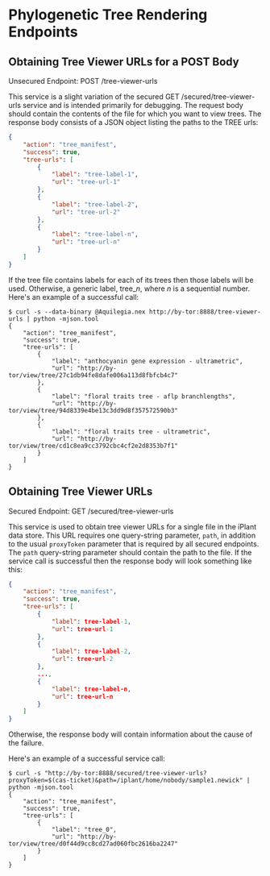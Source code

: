 # Phylogenetic Tree Rendering Endpoints

## Obtaining Tree Viewer URLs for a POST Body

Unsecured Endpoint: POST /tree-viewer-urls

This service is a slight variation of the secured GET /secured/tree-viewer-urls
service and is intended primarily for debugging. The request body should contain
the contents of the file for which you want to view trees. The response body
consists of a JSON object listing the paths to the TREE urls:

```json
{
    "action": "tree_manifest",
    "success": true,
    "tree-urls": [
        {
            "label": "tree-label-1",
            "url": "tree-url-1"
        },
        {
            "label": "tree-label-2",
            "url": "tree-url-2"
        },
        {
            "label": "tree-label-n",
            "url": "tree-url-n"
        }
    ]
}
```

If the tree file contains labels for each of its trees then those labels will be
used. Otherwise, a generic label, tree\__n_, where _n_ is a sequential number.
Here's an example of a successful call:

```
$ curl -s --data-binary @Aquilegia.nex http://by-tor:8888/tree-viewer-urls | python -mjson.tool
{
    "action": "tree_manifest",
    "success": true,
    "tree-urls": [
        {
            "label": "anthocyanin gene expression - ultrametric",
            "url": "http://by-tor/view/tree/27c1db94fe8dafe006a113d8fbfcb4c7"
        },
        {
            "label": "floral traits tree - aflp branchlengths",
            "url": "http://by-tor/view/tree/94d8339e4be13c3dd9d8f357572590b3"
        },
        {
            "label": "floral traits tree - ultrametric",
            "url": "http://by-tor/view/tree/cd1c8ea9cc3792cbc4cf2e2d8353b7f1"
        }
    ]
}
```

## Obtaining Tree Viewer URLs

Secured Endpoint: GET /secured/tree-viewer-urls

This service is used to obtain tree viewer URLs for a single file in the iPlant
data store. This URL requires one query-string parameter, `path`, in addition to
the usual `proxyToken` parameter that is required by all secured endpoints.  The
`path` query-string parameter should contain the path to the file. If the
service call is successful then the response body will look something like this:

```json
{
    "action": "tree_manifest",
    "success": true,
    "tree-urls": [
        {
            "label": tree-label-1,
            "url": tree-url-1
        },
        {
            "label": tree-label-2,
            "url": tree-url-2
        },
        ...,
        {
            "label": tree-label-n,
            "url": tree-url-n
        }
    ]
}
```

Otherwise, the response body will contain information about the cause of the
failure.

Here's an example of a successful service call:

```
$ curl -s "http://by-tor:8888/secured/tree-viewer-urls?proxyToken=$(cas-ticket)&path=/iplant/home/nobody/sample1.newick" | python -mjson.tool
{
    "action": "tree_manifest",
    "success": true,
    "tree-urls": [
        {
            "label": "tree_0",
            "url": "http://by-tor/view/tree/d0f44d9cc8cd27ad060fbc2616ba2247"
        }
    ]
}
```
